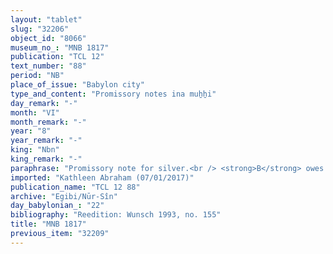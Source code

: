 ```yaml
---
layout: "tablet"
slug: "32206"
object_id: "8066"
museum_no_: "MNB 1817"
publication: "TCL 12"
text_number: "88"
period: "NB"
place_of_issue: "Babylon city"
type_and_content: "Promissory notes ina muẖẖi"
day_remark: "-"
month: "VI"
month_remark: "-"
year: "8"
year_remark: "-"
king: "Nbn"
king_remark: "-"
paraphrase: "Promissory note for silver.<br /> <strong>B</strong> owes 1 mina and 20 shekels of medium quality silver, of which one-eigth is alloy, to <strong>A</strong>, to be paid at the end of Ulūl (VI). The document also mentions a claim by <strong>A</strong> (<em>ra&scaron;&ucirc;tu</em>) for which (<em>kum</em>) <strong>C </strong>transferred 56 1/2 shekels of silver to the former (<em>ina pāni &scaron;akānu</em>). After <strong>C</strong>&#39;s death, on the 19<sup>th</sup> of Ulūl (VI), <strong>A </strong>paid this silver to <strong>B</strong>. Names of 4 witnesses and the scribe: Bēl-nādin-apli/Zēru-ukīn//Zan&ecirc;a.<br /> <br /> <strong>A</strong> = Iddin-Marduk/Iqī&scaron;āya//Nūr-S&icirc;n; <strong>B</strong> = Silīm-Bēl/Marduk//Damqa; <strong>C</strong> = Nab&ucirc;-&scaron;umu-i&scaron;kun (no affiliation)"
imported: "Kathleen Abraham (07/01/2017)"
publication_name: "TCL 12 88"
archive: "Egibi/Nūr-Sîn"
day_babylonian_: "22"
bibliography: "Reedition: Wunsch 1993, no. 155"
title: "MNB 1817"
previous_item: "32209"
---
```

